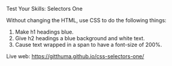 Test Your Skills: Selectors One

Without changing the HTML, use CSS to do the following things:

1. Make h1 headings blue.
2. Give h2 headings a blue background and white text.
3. Cause text wrapped in a span to have a font-size of 200%.

Live web: https://gitthuma.github.io/css-selectors-one/
